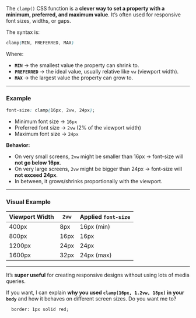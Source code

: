 The `clamp()` CSS function is a **clever way to set a property with a minimum, preferred, and maximum value**. It’s often used for responsive font sizes, widths, or gaps.

The syntax is:

```css
clamp(MIN, PREFERRED, MAX)
```

Where:

* **`MIN`** → the smallest value the property can shrink to.
* **`PREFERRED`** → the ideal value, usually relative like `vw` (viewport width).
* **`MAX`** → the largest value the property can grow to.

---

### **Example**

```css
font-size: clamp(16px, 2vw, 24px);
```

* Minimum font size → `16px`
* Preferred font size → `2vw` (2% of the viewport width)
* Maximum font size → `24px`

**Behavior:**

* On very small screens, `2vw` might be smaller than 16px → font-size will **not go below 16px**.
* On very large screens, `2vw` might be bigger than 24px → font-size will **not exceed 24px**.
* In between, it grows/shrinks proportionally with the viewport.

---

### **Visual Example**

| Viewport Width | `2vw` | Applied `font-size` |
| -------------- | ----- | ------------------- |
| 400px          | 8px   | 16px (min)          |
| 800px          | 16px  | 16px                |
| 1200px         | 24px  | 24px                |
| 1600px         | 32px  | 24px (max)          |

---

It’s **super useful** for creating responsive designs without using lots of media queries.

If you want, I can explain **why you used `clamp(16px, 1.2vw, 18px)` in your `body`** and how it behaves on different screen sizes. Do you want me to?

      border: 1px solid red;

